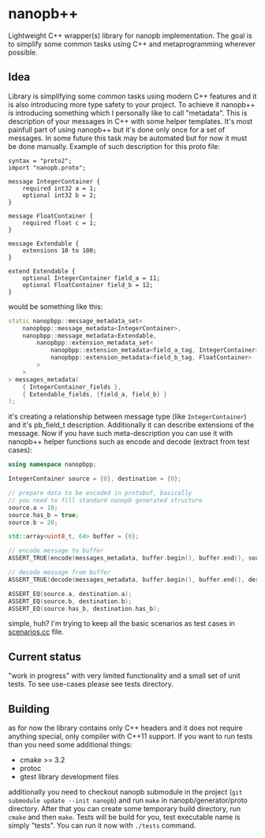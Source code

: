 # nanopb++
Lightweight C++ wrapper(s) library for nanopb implementation.
The goal is to simplify some common tasks using C++ and metaprogramming
wherever possible.

## Idea
Library is simplifying some common tasks using modern C++ features and it is also introducing more type safety to your project. To achieve it nanopb++ is introducing something which I personally like to call "metadata". This is description of your messages in C++ with some helper templates. It's most painfull part of using nanopb++ but it's done only once for a set of messages. In some future this task may be automated but for now it must be done manually. Example of such description for this proto file:
```
syntax = "proto2";
import "nanopb.proto";

message IntegerContainer {
	required int32 a = 1;
	optional int32 b = 2;
}

message FloatContainer {
	required float c = 1;
}

message Extendable {
	extensions 10 to 100;
}

extend Extendable {
	optional IntegerContainer field_a = 11;
	optional FloatContainer field_b = 12;
}

```
would be something like this:
```cpp
static nanopbpp::message_metadata_set<
	nanopbpp::message_metadata<IntegerContainer>,
	nanopbpp::message_metadata<Extendable,
		nanopbpp::extension_metadata_set<
			nanopbpp::extension_metadata<field_a_tag, IntegerContainer>,
			nanopbpp::extension_metadata<field_b_tag, FloatContainer>
		>
	>
> messages_metadata(
	{ IntegerContainer_fields },
	{ Extendable_fields, {field_a, field_b} }
);
```
it's creating a relationship between message type (like `IntegerContainer`) and it's pb_field_t description. Additionally it can describe extensions of the message. Now if you have such meta-description you can use it with nanopb++ helper functions such as encode and decode (extract from test cases):
```cpp
using namespace nanopbpp;

IntegerContainer source = {0}, destination = {0};

// prepare data to be encoded in protobuf, basically
// you need to fill standard nanopb generated structure
source.a = 10;
source.has_b = true;
source.b = 20;

std::array<uint8_t, 64> buffer = {0};

// encode message to buffer
ASSERT_TRUE(encode(messages_metadata, buffer.begin(), buffer.end(), source));

// decode message from buffer
ASSERT_TRUE(decode(messages_metadata, buffer.begin(), buffer.end(), destination));

ASSERT_EQ(source.a, destination.a);
ASSERT_EQ(source.b, destination.b);
ASSERT_EQ(source.has_b, destination.has_b);
```
simple, huh? I'm trying to keep all the basic scenarios as test cases in [scenarios.cc](https://github.com/lukaszgemborowski/nanopbpp/blob/master/tests/scenarios.cc) file.

## Current status
"work in progress" with very limited functionality and a small set of
unit tests. To see use-cases please see tests directory.

## Building
as for now the library contains only C++ headers and it does not require anything special, only compiler with C++11 support. If you want to run tests than you need some additional things:

* cmake >= 3.2
* protoc
* gtest library development files

additionally you need to checkout nanopb submodule in the project (`git submodule update --init nanopb`) and run `make` in nanopb/generator/proto directory. After that you can create some temporary build directory, run `cmake` and then `make`. Tests will be build for you, test executable name is simply "tests". You can run it now with `./tests` command.

